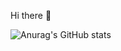 Hi there 👋

![Anurag's GitHub stats](https://github-readme-stats.vercel.app/api?username=eruaas&theme=transparent&show_icons=true)
